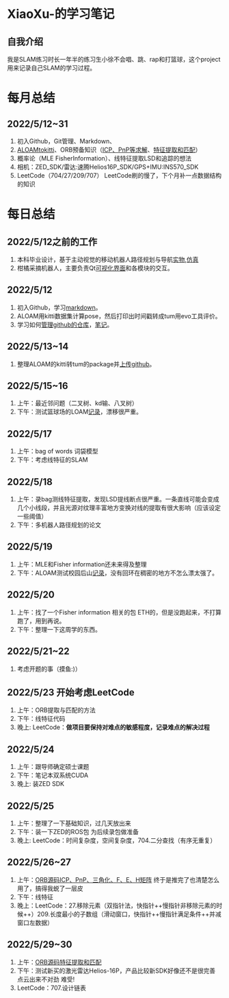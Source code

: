 # XiaoXu-的学习笔记
## 自我介绍
我是SLAM练习时长一年半的练习生小徐不会唱、跳、rap和打篮球，这个project用来记录自己SLAM的学习过程。
# 每月总结
## 2022/5/12~31
1. 初入Github，Git管理、Markdown、
2. [ALOAMtokitti](https://github.com/LeiXu1999/A-LOAM-for-kitti-dataset-to-tum.git)、ORB预备知识（[ICP、PnP等求解](https://github.com/LeiXu1999/SLAM-Learning-Notes/blob/main/%E5%AD%A6%E4%B9%A0%E8%AE%B0%E5%BD%95/ORB%E7%AC%94%E8%AE%B0/ORBSLAM2%E9%A2%84%E5%A4%87%E7%9F%A5%E8%AF%86%E4%B9%8B%E8%BF%90%E5%8A%A8%E5%92%8C%E8%A7%82%E6%B5%8B%E7%9A%84%E6%B1%82%E8%A7%A3(ICP%20PnP%20%E4%B8%89%E8%A7%92%E5%8C%96%20F%20H).md)、[特征提取和匹配](https://github.com/LeiXu1999/SLAM-Learning-Notes/blob/main/%E5%AD%A6%E4%B9%A0%E8%AE%B0%E5%BD%95/ORB%E7%AC%94%E8%AE%B0/ORBSLAM2%E9%A2%84%E5%A4%87%E7%9F%A5%E8%AF%86%E4%B9%8B%E8%AF%8D%E8%A2%8B%E7%89%B9%E5%BE%81%E6%8F%90%E5%8F%96%E5%92%8C%E5%8C%B9%E9%85%8D.md)）
3. 概率论（MLE FisherInformation）、线特征提取LSD和追踪的想法
4. 相机：ZED_SDK/雷达:速腾Helios16P_SDK/GPS+IMU:INS570_SDK
5. LeetCode（704/27/209/707）
LeetCode刷的慢了，下个月补一点数据结构的知识
# 每日总结
## 2022/5/12之前的工作
1. 本科毕业设计，基于主动视觉的移动机器人路径规划与导航[实物](https://www.bilibili.com/video/BV1UA411g7Lu?spm_id_from=333.999.0.0),[仿真](https://www.bilibili.com/video/BV1gB4y1u7my?spm_id_from=333.999.0.0)
2. 柑橘采摘机器人，主要负责Qt[可视化界面](https://github.com/LeiXu1999/SLAM-Learning-Notes/tree/main/%E5%AD%A6%E4%B9%A0%E8%AE%B0%E5%BD%95/%E6%9F%91%E6%A9%98%E9%87%87%E6%91%98%E5%8F%AF%E8%A7%86%E5%8C%96%E7%95%8C%E9%9D%A2)和各模块的交互。
## 2022/5/12
1. 初入Github，学习[markdown](https://github.com/LeiXu1999/XiaoXu-/blob/main/%E5%AD%A6%E4%B9%A0%E8%AE%B0%E5%BD%95/Markdown.md)。
2. ALOAM用kitti数据集计算pose，然后打印出时间戳转成tum用evo工具评价。
3. 学习如何[管理github的仓库](https://www.bilibili.com/video/BV1Vh41187ik?spm_id_from=333.1007.top_right_bar_window_default_collection.content.click)，[笔记](https://github.com/LeiXu1999/SLAM-Learning-Notes/blob/main/%E5%AD%A6%E4%B9%A0%E8%AE%B0%E5%BD%95/git%E7%AE%A1%E7%90%86github%E7%AE%80%E4%BB%8B.md)。
## 2022/5/13~14
1. 整理ALOAM的kitti转tum的package并[上传github](https://github.com/LeiXu1999/A-LOAM-for-kitti-dataset-to-tum.git)。
## 2022/5/15~16
1. 上午：最近邻问题（二叉树、kd输、八叉树）
2. 下午：测试篮球场的LOAM[记录](https://github.com/LeiXu1999/SLAM-Learning-Notes/tree/main/%E5%AD%A6%E4%B9%A0%E8%AE%B0%E5%BD%95/ALOAM%20%E5%AE%9E%E9%AA%8C%E8%AE%B0%E5%BD%95/2022_05_16%E5%85%AB%E5%85%AC%E5%AF%93%E5%92%8C%E7%AF%AE%E7%90%83%E5%9C%BA)，漂移很严重。
## 2022/5/17
1. 上午：bag of words 词袋模型 
2. 下午：考虑线特征的SLAM
## 2022/5/18
1. 上午：录bag测线特征提取，发现LSD提线断点很严重。一条直线可能会变成几个小线段，并且光源对纹理丰富地方变换对线的提取有很大影响（应该设定一些阈值）
2. 下午：多机器人路径规划的论文
## 2022/5/19
1. 上午：MLE和Fisher information还未来得及整理
2. 下午：ALOAM测试校园后山[记录](https://github.com/LeiXu1999/SLAM-Learning-Notes/tree/main/%E5%AD%A6%E4%B9%A0%E8%AE%B0%E5%BD%95/ALOAM%20%E5%AE%9E%E9%AA%8C%E8%AE%B0%E5%BD%95/2022_05_18%E5%90%8E%E5%B1%B1/%E5%90%8E%E5%B1%B1)，没有回环在稠密的地方不怎么漂太强了。
## 2022/5/20
1. 上午：找了一个Fisher information 相关的包 ETH的，但是没跑起来，不打算跑了，用到再说。
2. 下午：整理一下这周学的东西。
## 2022/5/21~22
1. 考虑开题的事（摸鱼:)）
## 2022/5/23 开始考虑LeetCode
1. 上午：ORB提取与匹配的方法
2. 下午：线特征代码
3. 晚上: LeetCode：**做项目要保持对难点的敏感程度，记录难点的解决过程**
## 2022/5/24
1. 上午：跟导师确定硕士课题
2. 下午：笔记本双系统CUDA
3. 晚上: 装ZED SDK
## 2022/5/25
1. 上午：整理了一下基础知识，过几天放出来
2. 下午：装一下ZED的ROS包 为后续录包做准备
3. 晚上: LeetCode：时间复杂度，空间复杂度，704.二分查找（有序无重复）
## 2022/5/26~27
1. 上午：[ORB源码ICP、PnP、三角化、F、E、H矩阵](https://github.com/LeiXu1999/SLAM-Learning-Notes/blob/main/%E5%AD%A6%E4%B9%A0%E8%AE%B0%E5%BD%95/ORB%E7%AC%94%E8%AE%B0/ORBSLAM2%E9%A2%84%E5%A4%87%E7%9F%A5%E8%AF%86%E4%B9%8B%E8%BF%90%E5%8A%A8%E5%92%8C%E8%A7%82%E6%B5%8B%E7%9A%84%E6%B1%82%E8%A7%A3(ICP%20PnP%20%E4%B8%89%E8%A7%92%E5%8C%96%20F%20H).md) 终于是推完了也清楚怎么用了，搞得我蜕了一层皮
2. 下午：线特征
3. 晚上：LeetCode：27.移除元素（双指针法，快指针++慢指针非移除元素的时候++）209.长度最小的子数组（滑动窗口，快指针++慢指针满足条件++并减窗口左数据）
## 2022/5/29~30
1. 上午：[ORB源码特征提取和匹配](https://github.com/LeiXu1999/SLAM-Learning-Notes/blob/main/%E5%AD%A6%E4%B9%A0%E8%AE%B0%E5%BD%95/ORB%E7%AC%94%E8%AE%B0/ORBSLAM2%E9%A2%84%E5%A4%87%E7%9F%A5%E8%AF%86%E4%B9%8B%E8%AF%8D%E8%A2%8B%E7%89%B9%E5%BE%81%E6%8F%90%E5%8F%96%E5%92%8C%E5%8C%B9%E9%85%8D.md)
2. 下午：测试新买的激光雷达Helios-16P，产品比较新SDK好像还不是很完善 点云出来不对劲 难受!
3. LeetCode：707.设计链表
